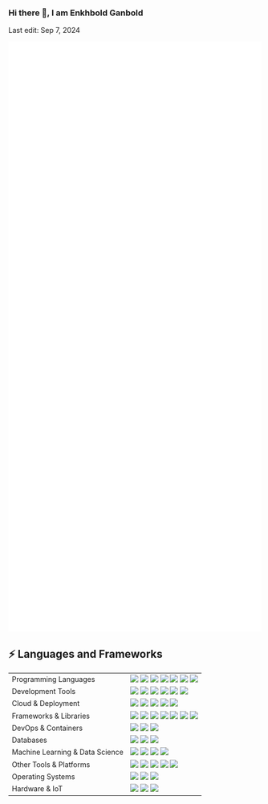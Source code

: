 ### Hi there 👋, I am Enkhbold Ganbold

Last edit: Sep 7, 2024
<div style="display: flex; flex-wrap: wrap; justify-content: space-around;">
    <img src="https://github.com/enkhbold470/stats/blob/master/generated/overview.svg#gh-dark-mode-only" />
    <img src="https://github.com/enkhbold470/stats/blob/master/generated/languages.svg#gh-dark-mode-only" />
    <img src="https://github.com/enkhbold470/stats/blob/master/generated/overview.svg#gh-light-mode-only" />
    <img src="https://github.com/enkhbold470/stats/blob/master/generated/languages.svg#gh-light-mode-only" />
</div>

## ⚡ Languages and Frameworks
<table>
  <tr>
    <td>Programming Languages</td>
    <td>
      <img src="https://img.shields.io/badge/C-%2300599C.svg?style=flat-square&logo=c&logoColor=white"/>
      <img src="https://img.shields.io/badge/C++-%2300599C.svg?style=flat-square&logo=c%2B%2B&logoColor=white"/>
      <img src="https://img.shields.io/badge/Python-3670A0?style=flat-square&logo=python&logoColor=ffdd54"/>
      <img src="https://img.shields.io/badge/JavaScript-%23323330.svg?style=flat-square&logo=javascript&logoColor=%23F7DF1E"/>
      <img src="https://img.shields.io/badge/TypeScript-%23007ACC.svg?style=flat-square&logo=typescript&logoColor=white"/>
      <img src="https://img.shields.io/badge/Dart-0175C2.svg?style=flat-square&logo=dart&logoColor=white"/>
      <img src="https://img.shields.io/badge/YAML-%232C8EBB.svg?style=flat-square&logo=yaml&logoColor=white"/>
    </td>
  </tr>
  <tr>
    <td>Development Tools</td>
    <td>
      <img src="https://img.shields.io/badge/Webpack-8DD6F9?style=flat-square&logo=webpack&logoColor=white"/>
      <img src="https://img.shields.io/badge/Vim-%23019733.svg?style=flat-square&logo=vim&logoColor=white"/>
      <img src="https://img.shields.io/badge/Pycharm-143?style=flat-square&logo=pycharm&logoColor=white"/>
      <img src="https://img.shields.io/badge/VS_Code-007ACC.svg?style=flat-square&logo=visual-studio-code&logoColor=white"/>
      <img src="https://img.shields.io/badge/Git-%23F05033.svg?style=flat-square&logo=git&logoColor=white"/>
      <img src="https://img.shields.io/badge/Codespaces-181717.svg?style=flat-square&logo=github&logoColor=white"/>
    </td>
  </tr>
  <tr>
    <td>Cloud & Deployment</td>
    <td>
      <img src="https://img.shields.io/badge/AWS-%23232F3E.svg?style=flat-square&logo=amazon-aws&logoColor=white"/>
      <img src="https://img.shields.io/badge/Azure-0089D6.svg?style=flat-square&logo=microsoft-azure&logoColor=white"/>
      <img src="https://img.shields.io/badge/Digital%20Ocean-0080FF.svg?style=flat-square&logo=digitalocean&logoColor=white"/>
      <img src="https://img.shields.io/badge/Vercel-000000.svg?style=flat-square&logo=vercel&logoColor=white"/>
      <img src="https://img.shields.io/badge/Firebase-%23039BE5.svg?style=flat-square&logo=firebase"/>
    </td>
  </tr>
  <tr>
    <td>Frameworks & Libraries</td>
    <td>
      <img src="https://img.shields.io/badge/React.js-%2320232a.svg?style=flat-square&logo=react&logoColor=%2361DAFB"/>
      <img src="https://img.shields.io/badge/Next.js-000000?style=flat-square&logo=next.js&logoColor=white"/>
      <img src="https://img.shields.io/badge/Express-%23404d59.svg?style=flat-square&logo=express&logoColor=%2361DAFB"/>
      <img src="https://img.shields.io/badge/Flask-%23000000.svg?style=flat-square&logo=flask&logoColor=white"/>
      <img src="https://img.shields.io/badge/Django-092E20?style=flat-square&logo=django&logoColor=white"/>
      <img src="https://img.shields.io/badge/Three.js-%23000000.svg?style=flat-square&logo=three.js&logoColor=white"/>
      <img src="https://img.shields.io/badge/Flutter-02569B.svg?style=flat-square&logo=flutter&logoColor=white"/>
    </td>
  </tr>
  <tr>
    <td>DevOps & Containers</td>
    <td>
      <img src="https://img.shields.io/badge/Docker-%232496ED.svg?style=flat-square&logo=docker&logoColor=white"/>
      <img src="https://img.shields.io/badge/NGINX-009639?style=flat-square&logo=nginx&logoColor=white"/>
      <img src="https://img.shields.io/badge/Portainer-13BEF9.svg?style=flat-square&logo=portainer&logoColor=white"/>
    </td>
  </tr>
  <tr>
    <td>Databases</td>
    <td>
      <img src="https://img.shields.io/badge/PostgreSQL-%23336791.svg?style=flat-square&logo=postgresql&logoColor=white"/>
      <img src="https://img.shields.io/badge/MySQL-4479A1?style=flat-square&logo=mysql&logoColor=white"/>
      <img src="https://img.shields.io/badge/MongoDB-%2347A248.svg?style=flat-square&logo=mongodb&logoColor=white"/>
    </td>
  </tr>
  <tr>
    <td>Machine Learning & Data Science</td>
    <td>
      <img src="https://img.shields.io/badge/OpenCV-%235C3EE8.svg?style=flat-square&logo=opencv&logoColor=white"/>
      <img src="https://img.shields.io/badge/TensorFlow-%23FF6F00.svg?style=flat-square&logo=tensorflow&logoColor=white"/>
      <img src="https://img.shields.io/badge/Jupyter-%23F37626.svg?style=flat-square&logo=jupyter&logoColor=white"/>
      <img src="https://img.shields.io/badge/Anaconda-%2344A833.svg?style=flat-square&logo=anaconda&logoColor=white"/>
    </td>
  </tr>
  <tr>
    <td>Other Tools & Platforms</td>
    <td>
      <img src="https://img.shields.io/badge/Notion-%23000000.svg?style=flat-square&logo=notion&logoColor=white"/>
      <img src="https://img.shields.io/badge/Figma-%23F24E1E.svg?style=flat-square&logo=figma&logoColor=white"/>
      <img src="https://img.shields.io/badge/Canva-%2300C4CC.svg?style=flat-square&logo=canva&logoColor=white"/>
      <img src="https://img.shields.io/badge/Sanity-FF2D20.svg?style=flat-square&logo=sanity&logoColor=white"/>
      <img src="https://img.shields.io/badge/Wordpress-%2321759B.svg?style=flat-square&logo=wordpress&logoColor=white"/>
    </td>
  </tr>
  <tr>
    <td>Operating Systems</td>
    <td>
      <img src="https://img.shields.io/badge/Ubuntu-E95420.svg?style=flat-square&logo=ubuntu&logoColor=white"/>
      <img src="https://img.shields.io/badge/Windows-0078D6.svg?style=flat-square&logo=windows&logoColor=white"/>
      <img src="https://img.shields.io/badge/Debian-A81D33.svg?style=flat-square&logo=debian&logoColor=white"/>
    </td>
  </tr>
  <tr>
    <td>Hardware & IoT</td>
    <td>
      <img src="https://img.shields.io/badge/ESP32-000000.svg?style=flat-square&logo=espressif&logoColor=white"/>
      <img src="https://img.shields.io/badge/Arduino-%2300979D.svg?style=flat-square&logo=arduino&logoColor=white"/>
      <img src="https://img.shields.io/badge/Raspberry_Pi-C51A4A.svg?style=flat-square&logo=raspberry-pi&logoColor=white"/>
    </td>
  </tr>
</table>
